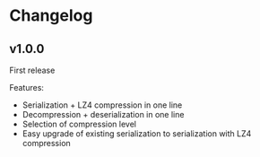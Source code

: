 # Changelog

## v1.0.0

First release

Features:

- Serialization + LZ4 compression in one line
- Decompression + deserialization in one line
- Selection of compression level
- Easy upgrade of existing serialization to serialization with LZ4 compression